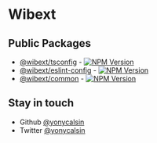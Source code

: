 # Wibext

## Public Packages

- [@wibext/tsconfig](https://github.com/yonycalsin/wibext/tree/main/packages/tsconfig) - [![NPM Version](https://img.shields.io/npm/v/@wibext/tsconfig)](https://www.npmjs.com/package/@wibext/tsconfig)
- [@wibext/eslint-config](https://github.com/yonycalsin/wibext/tree/main/packages/eslint-config) - [![NPM Version](https://img.shields.io/npm/v/@wibext/eslint-config)](https://www.npmjs.com/package/@wibext/eslint-config)
- [@wibext/common](https://github.com/yonycalsin/wibext/tree/main/packages/common) - [![NPM Version](https://img.shields.io/npm/v/@wibext/common)](https://www.npmjs.com/package/@wibext/common)

## Stay in touch

- Github [@yonycalsin](https://github.com/yonycalsin)
- Twitter [@yonycalsin](https://twitter.com/yonycalsin)
